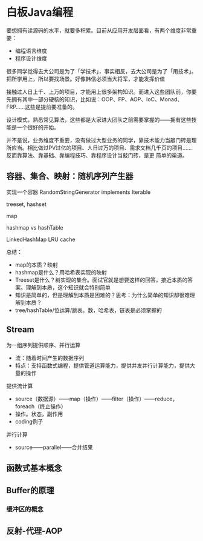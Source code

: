 # 白板Java编程

要想拥有读源码的水平，就要多积累。目前从应用开发层面看，有两个维度非常重要：
- 编程语言维度
- 程序设计维度

很多同学觉得去大公司是为了「学技术」，事实相反，去大公司是为了「用技术」。 把所学用上，所以要找场景。好像韩信必须当大将军，才能发挥价值

接触过人日上千、上万的项目，才能用上很多架构知识。而进入这些团队前，你要先拥有其中一部分硬核的知识，比如说：OOP、FP、AOP、IoC、Monad、FRP……这些是提前要准备的。

设计模式，熟悉常见算法，这些都是大家进大团队之前需要掌握的——拥有这些技能是一个很好的开始。

并不是说，业务维度不重要，没有做过大型业务的同学，靠技术能力当敲门砖是理所应当。相比做过PV过亿的项目、人日过万的项目、需求文档几千页的项目……反而靠算法、靠基础、靠编程技巧、靠程序设计当敲门砖，是更
简单的渠道。

## 容器、集合、映射：随机序列产生器

实现一个容器 RandomStringGenerator<T> implements Iterable<T>

treeset, hashset

map

hashmap vs hashTable

LinkedHashMap LRU cache

总结：
- map的本质？映射
- hashmap是什么？用哈希表实现的映射
- Treeset是什么？树实现的集合。面试官就是想要这样的回答，接近本质的答案。理解到本质，这个知识就会特别简单
- 知识是简单的，但是理解到本质是困难的？思考：为什么简单的知识却很难理解到本质？
- tree/hashTable/位运算/跳表。数，哈希表，链表是必须掌握的

## Stream

为一组序列提供顺序、并行运算
- 流：随着时间产生的数据序列
- 特点：支持函数式编程，提供管道运算能力，提供并发并行计算能力，提供大量的操作

提供流计算
- source（数据源）——map（操作）——filter（操作）——reduce，foreach（终止操作）
- 操作。状态，副作用
- coding例子

并行计算
- source——parallel——合并结果

## 函数式基本概念

## Buffer的原理

### 缓冲区的概念

## 反射-代理-AOP

